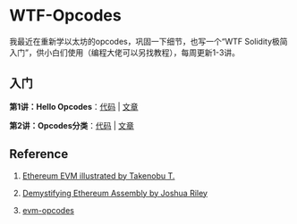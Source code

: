 # WTF-Opcodes

我最近在重新学以太坊的opcodes，巩固一下细节，也写一个“WTF Solidity极简入门”，供小白们使用（编程大佬可以另找教程），每周更新1-3讲。

## 入门

**第1讲：Hello Opcodes**：[代码](https://github.com/WTFAcademy/WTF-Opcodes/blob/main/01_HelloOpcodes) | [文章](https://github.com/WTFAcademy/WTF-Opcodes/blob/main/01_HelloOpcodes/readme.md)

**第2讲：Opcodes分类**：[代码](https://github.com/WTFAcademy/WTF-Opcodes/blob/main/02_Categories) | [文章](https://github.com/WTFAcademy/WTF-Opcodes/blob/main/02_Categories/readme.md)

## Reference

1. [Ethereum EVM illustrated by Takenobu T.](https://github.com/takenobu-hs/ethereum-evm-illustrated)

2. [Demystifying Ethereum Assembly by Joshua Riley](https://www.youtube.com/watch?v=btDOvn8pLkA)

3. [evm-opcodes](https://github.com/wolflo/evm-opcodes)